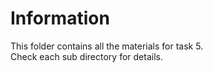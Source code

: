 # Information

This folder contains all the materials for task 5.  
Check each sub directory for details.
